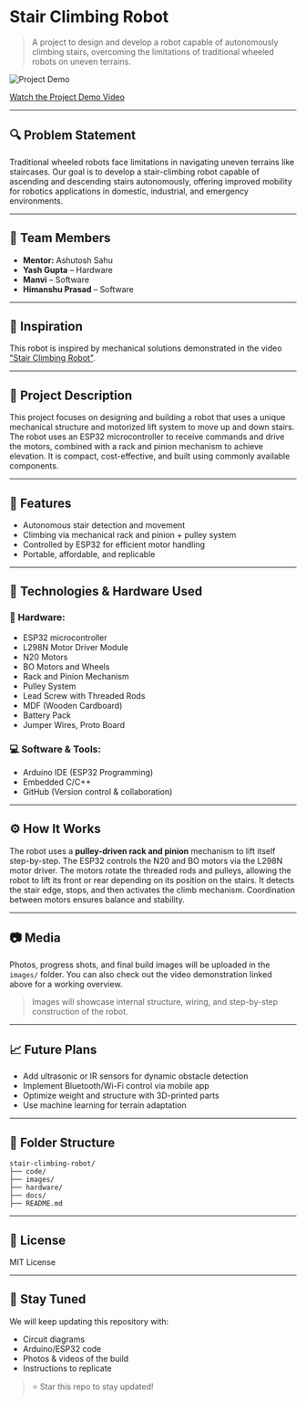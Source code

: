 # Stair Climbing Robot

> A project to design and develop a robot capable of autonomously climbing stairs, overcoming the limitations of traditional wheeled robots on uneven terrains.

![Project Demo](https://img.youtube.com/vi/sHyekTDxaH8/0.jpg)

[Watch the Project Demo Video](https://youtu.be/sHyekTDxaH8?si=n2f1cvXuMfX4rgW8)

---

## 🔍 Problem Statement
Traditional wheeled robots face limitations in navigating uneven terrains like staircases. Our goal is to develop a stair-climbing robot capable of ascending and descending stairs autonomously, offering improved mobility for robotics applications in domestic, industrial, and emergency environments.

---

## 👥 Team Members
- **Mentor:** Ashutosh Sahu
- **Yash Gupta** – Hardware
- **Manvi** – Software
- **Himanshu Prasad** – Software

---

## 🧠 Inspiration
This robot is inspired by mechanical solutions demonstrated in the video ["Stair Climbing Robot"](https://youtu.be/sHyekTDxaH8?si=n2f1cvXuMfX4rgW8).

---

## 🚀 Project Description
This project focuses on designing and building a robot that uses a unique mechanical structure and motorized lift system to move up and down stairs. The robot uses an ESP32 microcontroller to receive commands and drive the motors, combined with a rack and pinion mechanism to achieve elevation. It is compact, cost-effective, and built using commonly available components.

---

## 📌 Features
- Autonomous stair detection and movement
- Climbing via mechanical rack and pinion + pulley system
- Controlled by ESP32 for efficient motor handling
- Portable, affordable, and replicable

---

## 🧩 Technologies & Hardware Used

### 🔧 Hardware:
- ESP32 microcontroller
- L298N Motor Driver Module
- N20 Motors
- BO Motors and Wheels
- Rack and Pinion Mechanism
- Pulley System
- Lead Screw with Threaded Rods
- MDF (Wooden Cardboard)
- Battery Pack
- Jumper Wires, Proto Board

### 💻 Software & Tools:
- Arduino IDE (ESP32 Programming)
- Embedded C/C++
- GitHub (Version control & collaboration)

---

## ⚙️ How It Works
The robot uses a **pulley-driven rack and pinion** mechanism to lift itself step-by-step. The ESP32 controls the N20 and BO motors via the L298N motor driver. The motors rotate the threaded rods and pulleys, allowing the robot to lift its front or rear depending on its position on the stairs. It detects the stair edge, stops, and then activates the climb mechanism. Coordination between motors ensures balance and stability.

---

## 📷 Media
Photos, progress shots, and final build images will be uploaded in the `images/` folder.
You can also check out the video demonstration linked above for a working overview.

> Images will showcase internal structure, wiring, and step-by-step construction of the robot.

---

## 📈 Future Plans
- Add ultrasonic or IR sensors for dynamic obstacle detection
- Implement Bluetooth/Wi-Fi control via mobile app
- Optimize weight and structure with 3D-printed parts
- Use machine learning for terrain adaptation

---

## 📁 Folder Structure 
```
stair-climbing-robot/
├── code/
├── images/
├── hardware/
├── docs/
├── README.md
```

---

## 📜 License
MIT License

---

## 🌟 Stay Tuned
We will keep updating this repository with:
- Circuit diagrams
- Arduino/ESP32 code
- Photos & videos of the build
- Instructions to replicate

> ⭐ Star this repo to stay updated!
